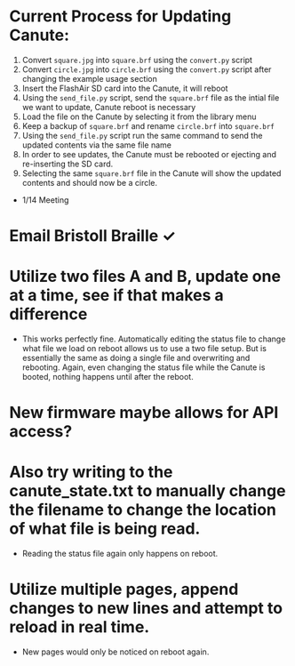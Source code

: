 # Current Process for Updating Canute:

1. Convert ```square.jpg``` into ```square.brf``` using the ```convert.py``` script
2. Convert ```circle.jpg``` into ```circle.brf``` using the ```convert.py``` script after changing the example usage section
3. Insert the FlashAir SD card into the Canute, it will reboot
4. Using the ```send_file.py``` script, send the ```square.brf``` file as the intial file we want to update, Canute reboot is necessary
5. Load the file on the Canute by selecting it from the library menu
6. Keep a backup of ```square.brf``` and rename ```circle.brf``` into ```square.brf```
6. Using the ```send_file.py``` script run the same command to send the updated contents via the same file name
7. In order to see updates, the Canute must be rebooted or ejecting and re-inserting the SD card.
8. Selecting the same ```square.brf``` file in the Canute will show the updated contents and should now be a circle.

- 1/14 Meeting
# Email Bristoll Braille ✓

# Utilize two files A and B, update one at a time, see if that makes a difference
 - This works perfectly fine. Automatically editing the status file to change what file we load on reboot allows us to use a two file setup. But is essentially the same as doing a single file and overwriting and rebooting. Again, even changing the status file while the Canute is booted, nothing happens until after the reboot.

# New firmware maybe allows for API access?

# Also try writing to the canute_state.txt to manually change the filename to change the location of what file is being read.
- Reading the status file again only happens on reboot.

# Utilize multiple pages, append changes to new lines and attempt to reload in real time.
- New pages would only be noticed on reboot again.